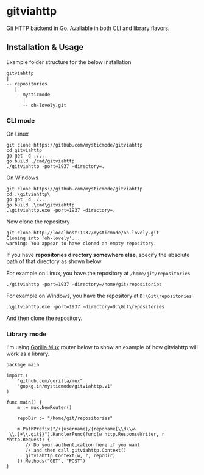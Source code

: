 # gitviahttp
Git HTTP backend in Go. Available in both CLI and library flavors.

## Installation & Usage
Example folder structure for the below installation
```
gitviahttp
|
-- repositories
   |
   -- mysticmode
      |
      -- oh-lovely.git
```
### CLI mode
On Linux
```
git clone https://github.com/mysticmode/gitviahttp
cd gitviahttp
go get -d ./...
go build ./cmd/gitviahttp
./gitviahttp -port=1937 -directory=.
```

On Windows
```
git clone https://github.com/mysticmode/gitviahttp
cd .\gitviahttp\
go get -d ./...
go build .\cmd\gitviahttp
.\gitviahttp.exe -port=1937 -directory=.
```

Now clone the repository
```
git clone http://localhost:1937/mysticmode/oh-lovely.git
Cloning into 'oh-lovely'...
warning: You appear to have cloned an empty repository.
```

If you have **repositories directory somewhere else**, specify the absolute path of that directory as shown below

For example on Linux, you have the repository at `/home/git/repositories`
```
./gitviahttp -port=1937 -directory=/home/git/repositories
```

For example on Windows, you have the repository at `D:\Git\repositories`
```
.\gitviahttp.exe -port=1937 -directory=D:\Git\repositories
```

And then clone the repository.

### Library mode
I'm using [Gorilla Mux](https://www.gorillatoolkit.org/pkg/mux) router below to show an example of how gitviahttp will work as a library.
```
package main

import (
    "github.com/gorilla/mux"
    "gopkg.in/mysticmode/gitviahttp.v1"
)

func main() {
    m := mux.NewRouter()
   
    repoDir := "/home/git/repositories"
   
    m.PathPrefix("/+{username}/{reponame[\\d\\w-_\\.]+\\.git$}").HandlerFunc(func(w http.ResponseWriter, r *http.Request) {
       // Do your authentication here if you want
       // and then call gitviahttp.Context()
       gitviahttp.Context(w, r, repoDir)
    }).Methods("GET", "POST")
}
```
